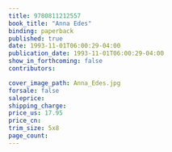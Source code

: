 ```yaml
---
title: 9780811212557
book_title: "Anna Edes"
binding: paperback
published: true
date: 1993-11-01T06:00:29-04:00
publication_date: 1993-11-01T06:00:29-04:00
show_in_forthcoming: false
contributors:

cover_image_path: Anna_Edes.jpg
forsale: false
saleprice:
shipping_charge:
price_us: 17.95
price_cn:
trim_size: 5x8
page_count:
---
```


